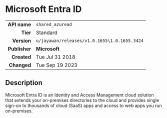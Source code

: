 # Microsoft Entra ID
| | |
|-:|-|
|**API name**|`shared_azuread`|
|**Tier**|Standard|
|**Version**|`u/jayawan/releases/v1.0.1655\1.0.1655.3424`|
|**Publisher**|**Microsoft**|
|**Created**|Tue Jul 31 2018|
|**Changed**|Tue Sep 19 2023|

## Description
Microsoft Entra ID is an Identity and Access Management cloud solution that extends your on-premises directories to the cloud and provides single sign-on to thousands of cloud (SaaS) apps and access to web apps you run on-premises.
